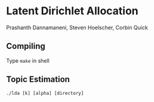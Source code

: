 # Latent Dirichlet Allocation

Prashanth Dannamaneni, Steven Hoelscher, Corbin Quick

## Compiling

Type `make` in shell

## Topic Estimation

`./lda [k] [alpha] [directory]`
